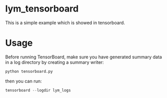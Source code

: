 # lym_tensorboard
This is a simple example which is showed in tensorboard.

# Usage
Before running TensorBoard, make sure you have generated summary data in a log directory by creating a summary writer:
``` python
python tensorboard.py
```

then you can run:
``` python
tensorboard --logdir lym_logs
```
